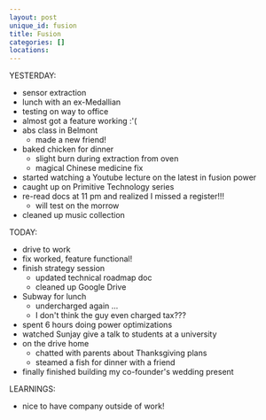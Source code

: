 ```yaml
---
layout: post
unique_id: fusion
title: Fusion
categories: []
locations: 
---
```


YESTERDAY:
* sensor extraction
* lunch with an ex-Medallian
* testing on way to office
* almost got a feature working :'(
* abs class in Belmont
  * made a new friend!
* baked chicken for dinner
  * slight burn during extraction from oven
  * magical Chinese medicine fix
* started watching a Youtube lecture on the latest in fusion power
* caught up on Primitive Technology series
* re-read docs at 11 pm and realized I missed a register!!!
  * will test on the morrow
* cleaned up music collection

TODAY:
* drive to work
* fix worked, feature functional!
* finish strategy session
  * updated technical roadmap doc
  * cleaned up Google Drive
* Subway for lunch
  * undercharged again ...
  * I don't think the guy even charged tax???
* spent 6 hours doing power optimizations
* watched Sunjay give a talk to students at a university
* on the drive home
  * chatted with parents about Thanksgiving plans
  * steamed a fish for dinner with a friend
* finally finished building my co-founder's wedding present

LEARNINGS:
* nice to have company outside of work!
